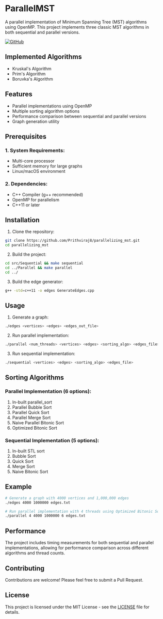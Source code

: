 # ParallelMST

A parallel implementation of Minimum Spanning Tree (MST) algorithms using OpenMP. This project implements three classic MST algorithms in both sequential and parallel versions.

[![GitHub](https://img.shields.io/badge/GitHub-Repository-blue)](https://github.com/Prithviraj8/parallelizing_mst)

## Implemented Algorithms

- Kruskal's Algorithm
- Prim's Algorithm
- Boruvka's Algorithm

## Features

- Parallel implementations using OpenMP
- Multiple sorting algorithm options
- Performance comparison between sequential and parallel versions
- Graph generation utility

## Prerequisites

### 1. **System Requirements**:
- Multi-core processor
- Sufficient memory for large graphs
- Linux/macOS environment

### 2. **Dependencies**:
- C++ Compiler (g++ recommended)
- OpenMP for parallelism
- C++11 or later

## Installation

1. Clone the repository:
```bash
git clone https://github.com/Prithviraj8/parallelizing_mst.git
cd parallelizing_mst
```

2. Build the project:
```bash
cd src/Sequential && make sequential
cd ../Parallel && make parallel
cd ../
```

3. Build the edge generator:
```bash
g++ -std=c++11 -o edges GenerateEdges.cpp
```

## Usage

1. Generate a graph:
```bash
./edges <vertices> <edges> <edges_out_file>
```

2. Run parallel implementation:
```bash
./parallel <num_threads> <vertices> <edges> <sorting_algo> <edges_file>
```

3. Run sequential implementation:
```bash
./sequential <vertices> <edges> <sorting_algo> <edges_file>
```

## Sorting Algorithms

### Parallel Implementation (6 options):
1. In-built parallel_sort
2. Parallel Bubble Sort
3. Parallel Quick Sort
4. Parallel Merge Sort
5. Naive Parallel Bitonic Sort
6. Optimized Bitonic Sort

### Sequential Implementation (5 options):
1. In-built STL sort
2. Bubble Sort
3. Quick Sort
4. Merge Sort
5. Naive Bitonic Sort

## Example

```bash
# Generate a graph with 4000 vertices and 1,000,000 edges
./edges 4000 1000000 edges.txt

# Run parallel implementation with 4 threads using Optimized Bitonic Sort
./parallel 4 4000 1000000 6 edges.txt
```

## Performance

The project includes timing measurements for both sequential and parallel implementations, allowing for performance comparison across different algorithms and thread counts.

## Contributing

Contributions are welcome! Please feel free to submit a Pull Request.

## License

This project is licensed under the MIT License - see the [LICENSE](LICENSE) file for details.

